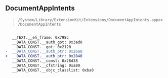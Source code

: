 ## DocumentAppIntents

> `/System/Library/ExtensionKit/Extensions/DocumentAppIntents.appex/DocumentAppIntents`

```diff

   __TEXT.__eh_frame: 0x798c
   __DATA_CONST.__auth_got: 0x3ad0
   __DATA_CONST.__got: 0x2120
-  __DATA_CONST.__auth_ptr: 0x26a8
+  __DATA_CONST.__auth_ptr: 0x2840
   __DATA_CONST.__const: 0x28d38
   __DATA_CONST.__cfstring: 0xa80
   __DATA_CONST.__objc_classlist: 0xba0

```
